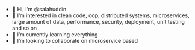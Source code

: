 - 👋 Hi, I’m @salahuddin
- 👀 I’m interested in clean code, oop, distributed systems, microservices, large amount of data, performance, security, deployment, unit testing and so on
- 🌱 I’m currently learning everything
- 💞️ I’m looking to collaborate on microservice based

<!---
os-salahuddin/os-salahuddin is a ✨ special ✨ repository because its `README.md` (this file) appears on your GitHub profile.
You can click the Preview link to take a look at your changes.
--->
